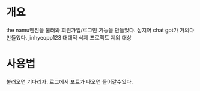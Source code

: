 # 개요
the namu엔진을 불러와 회원가입/로그인 기능을 만들었다.
심지어 chat gpt가 거의다 만들었다.
jinhyeopp123 대대적 삭제 프로젝트 제외 대상
# 사용법
불러오면 기다리자. 로그에서 포트가 나오면 들어갈수있다.

